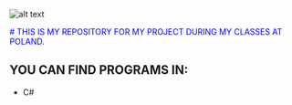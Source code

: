 ![alt text](https://www.pwste.edu.pl/wp-content/uploads/2016/12/PWSTE_DLA-MEDI%C3%93W_2.png)

<span style="color:blue"># THIS IS MY REPOSITORY FOR MY PROJECT DURING MY CLASSES AT POLAND</span>.
## YOU CAN FIND PROGRAMS IN:
* C#

